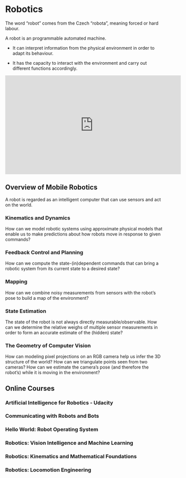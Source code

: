 # Robotics

The word “robot” comes from the Czech “robota”, meaning forced or hard labour.

A robot is an programmable automated machine.

- It can interpret information from the physical environment in order to adapt its behaviour.

- It has the capacity to interact with the environment and carry out different functions accordingly.

<iframe width="560" height="315" src="https://www.youtube.com/embed/3XkL0qQ21Oo" frameborder="0" allow="accelerometer; autoplay; encrypted-media; gyroscope; picture-in-picture" allowfullscreen></iframe>

## Overview of Mobile Robotics

A robot is regarded as an intelligent computer that can use sensors and act on the world.

### Kinematics and Dynamics

How can we model robotic systems using approximate physical models that enable us to make predictions about how robots move in response to given commands?

### Feedback Control and Planning

How can we compute the state-(in)dependent commands that can bring a robotic system from its current state to a desired state?

### Mapping

How can we combine noisy measurements from sensors with the robot’s pose to build a map of the environment?

### State Estimation

The state of the robot is not always directly measurable/observable. How can we determine the relative weighs of multiple sensor measurements in order to form an accurate estimate of the (hidden) state?

### The Geometry of Computer Vision

How can modeling pixel projections on an RGB camera help us infer the 3D structure of the world? How can we triangulate points seen from two cameras? How can we estimate the camera’s pose (and therefore the robot’s) while it is moving in the environment?

## Online Courses

### Artificial Intelligence for Robotics - Udacity
<grid-1-x-2 link="https://www.udacity.com/course/artificial-intelligence-for-robotics--cs373" img-Src="https://d20vrrgs8k4bvw.cloudfront.net/images/courses/thumbnails/cs373_thumbnail.jpg" button="Start Learning!"  desc="Learn how to program all the major systems of a robotic car. Topics include planning, search, localization, tracking, and control."></grid-1-x-2>

### Communicating with Robots and Bots
<grid-1-x-2 :reversed="true" link="https://www.edx.org/course/communicating-with-robots-and-bots" img-Src="https://prod-discovery.edx-cdn.org/media/course/image/bf9f18e0-2bab-4600-ae3e-64d0743d9482-321df2b18306.small.png" button="Start Learning!"  desc="Robots and bots are being developed to populate our homes, workplaces and social spaces. What does the future hold for human-robot communication and collaboration?"></grid-1-x-2>

### Hello World: Robot Operating System
<grid-1-x-2 link="https://www.edx.org/course/hello-real-world-with-ros-robot-operating-system" img-Src="https://prod-discovery.edx-cdn.org/media/course/image/54c2620f-ace4-4d32-809d-69ff203aa38b-228c3d37e14c.small.png" button="Start Learning!"  desc="Learn the fundamentals of ROS, Robot Operating System, to create advanced robotic systems."></grid-1-x-2>

### Robotics: Vision Intelligence and Machine Learning

<grid-1-x-2 :reversed="true" link="https://www.edx.org/course/robotics-vision-intelligence-and-machine-learning" img-Src="https://prod-discovery.edx-cdn.org/media/course/image/72ebda00-58ec-4485-b237-eae39b94bae5-05d8faee10b3.small.jpg" button="Start Learning!"  desc="Learn how to design robot vision systems that avoid collisions, safely work with humans and understand their environment."></grid-1-x-2>

### Robotics: Kinematics and Mathematical Foundations
<grid-1-x-2 link="https://www.edx.org/course/robotics-kinematics-and-mathematical-foundations" img-Src="https://prod-discovery.edx-cdn.org/media/course/image/2228ab3e-7548-441e-84e9-09af75097005-8afe9bf7dab0.small.jpg" button="Start Learning!"  desc="Master the foundational math concepts that drive robotics and put them into practice using MATLAB."></grid-1-x-2>

### Robotics: Locomotion Engineering
<grid-1-x-2 :reversed="true" link="https://www.edx.org/course/robotics-vision-intelligence-and-machine-learning" img-Src="https://prod-discovery.edx-cdn.org/media/course/image/d68e7a3b-1c08-4d4e-bbea-18f5e0590695-f1831c8c44b9.small.jpg" button="Start Learning!"  desc="Learn how to design, build, and program dynamical, legged robots that can operate in the real world."></grid-1-x-2>
